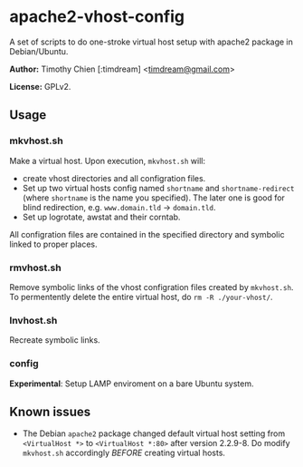 # apache2-vhost-config

A set of scripts to do one-stroke virtual host setup with apache2 package
in Debian/Ubuntu.

**Author:** Timothy Chien [:timdream] <<timdream@gmail.com>>

**License:** GPLv2.

## Usage

### mkvhost.sh

Make a virtual host. Upon execution, `mkvhost.sh` will:

   * create vhost directories and all configration files.
   * Set up two virtual hosts config named `shortname` and `shortname-redirect`
   (where `shortname` is the name you specified).
   The later one is good for blind redirection, e.g.
   `www.domain.tld` -> `domain.tld`.
   * Set up logrotate, awstat and their corntab.

All configration files are contained in the specified directory
and symbolic linked to proper places.

### rmvhost.sh

Remove symbolic links of the vhost configration files created by `mkvhost.sh`.
To permentently delete the entire virtual host, do `rm -R ./your-vhost/`.

### lnvhost.sh

Recreate symbolic links.

### config

**Experimental**: Setup LAMP enviroment on a bare Ubuntu system.

## Known issues

  * The Debian `apache2` package changed default virtual host setting
  from `<VirtualHost *>` to `<VirtualHost *:80>` after version 2.2.9-8.
  Do modify `mkvhost.sh` accordingly *BEFORE* creating virtual hosts.

